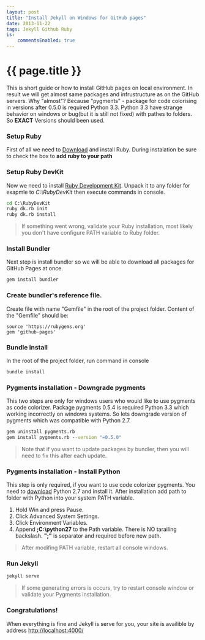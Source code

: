 ```yaml
---
layout: post
title: "Install Jekyll on Windows for GitHub pages"
date: 2013-11-22
tags: Jekyll Github Ruby
is:
    commentsEnabled: true
---
```


# {{ page.title }}

This is short guide or how to install GitHub pages on local environment. In result we will get almost same packages and infrustructure as on the GitHub servers. Why "almost"? Because "pygments" - package for code colorising in versions after 0.5.0 is required Python 3.3. Python 3.3 have strange behavior on windows or bug(but it is still not fixed) with pathes to folders. So **EXACT** Versions should been used.

### Setup Ruby
First of all we need to [Download](http://dl.bintray.com/oneclick/rubyinstaller/rubyinstaller-1.9.3-p448.exe?direct) and install Ruby. During instalation be sure to check the box to **add ruby to your path**

### Setup Ruby DevKit
Now we need to install [Ruby Development Kit](https://github.com/downloads/oneclick/rubyinstaller/DevKit-tdm-32-4.5.2-20111229-1559-sfx.exe). Unpack it to any folder for exapmle to _C:\RubyDevKit_ then execute commands in console.

``` bat
cd C:\RubyDevKit
ruby dk.rb init
ruby dk.rb install
```
> If something went wrong, validate your Ruby installation, most likely you don't have configure PATH variable to Ruby folder.

### Install Bundler
Next step is install bundler so we will be able to download all packages for GitHub Pages at once.

``` bat
gem install bundler
```

### Create bundler's reference file.
Create file with name "Gemfile" in the root of the project folder. Content of the "Gemfile" should be:

``` text
source 'https://rubygems.org'
gem 'github-pages'
```

### Bundle install
In the root of the project folder, run command in console

``` bat
bundle install
```

### Pygments installation - Downgrade pygments
This two steps are only for windows users who would like to use pygments as code colorizer. Package pygments 0.5.4 is required Python 3.3 which working incorrectly on windows systems. So lets downgrade version of pygments which was compatible with Python 2.7.

``` bat
gem uninstall pygments.rb
gem install pygments.rb --version "=0.5.0"
```
> Note that if you want to update packages by bundler, then you will need to fix this after each update.

### Pygments installation - Install Python
This step is only required, if you want to use code colorizer pygments. You need to [download](http://www.python.org/ftp/python/2.7.6/python-2.7.6.msi) Python 2.7 and install it. After installation add path to folder with Python into your system PATH variable.

1. Hold Win and press Pause.
2. Click Advanced System Settings.
3. Click Environment Variables.
4. Append **;C:\python27** to the Path variable. There is NO tarailing backslash. **";"** is separator and required before new path.

> After modifing PATH variable, restart all console windows.

### Run Jekyll

``` bat
jekyll serve
```
> If some generating errors is occurs, try to restart console window or validate your Pygments installation.

### Congratulations!

When everything is fine and Jekyll is serve for you, your site is availible by address <a href="http://localhost:4000/" target="_blank">http://localhost:4000/</a>
